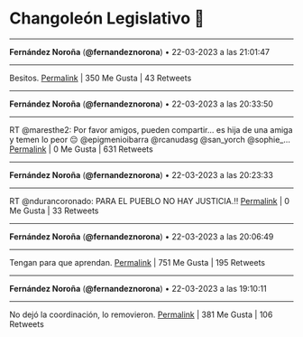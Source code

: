 # Changoleón Legislativo 🙈
*****
**Fernández Noroña** (**@fernandeznorona**) • 22-03-2023 a las 21:01:47
*****
Besitos.
[Permalink](https://twitter.com/fernandeznorona/status/1638767976945000450) | 350 Me Gusta | 43 Retweets
*****
**Fernández Noroña** (**@fernandeznorona**) • 22-03-2023 a las 20:33:50
*****
RT @maresthe2: Por favor amigos, pueden compartir... es hija de una amiga y temen lo peor 😔 @epigmenioibarra @rcanudasg @san_yorch @sophie_…
[Permalink](https://twitter.com/fernandeznorona/status/1638760944237961217) | 0 Me Gusta | 631 Retweets
*****
**Fernández Noroña** (**@fernandeznorona**) • 22-03-2023 a las 20:23:33
*****
RT @ndurancoronado: PARA EL PUEBLO NO HAY JUSTICIA.‼️
[Permalink](https://twitter.com/fernandeznorona/status/1638758356763516928) | 0 Me Gusta | 33 Retweets
*****
**Fernández Noroña** (**@fernandeznorona**) • 22-03-2023 a las 20:06:49
*****
Tengan para que aprendan.
[Permalink](https://twitter.com/fernandeznorona/status/1638754145107873793) | 751 Me Gusta | 195 Retweets
*****
**Fernández Noroña** (**@fernandeznorona**) • 22-03-2023 a las 19:10:11
*****
No dejó la coordinación, lo removieron.
[Permalink](https://twitter.com/fernandeznorona/status/1638739895102439425) | 381 Me Gusta | 106 Retweets
